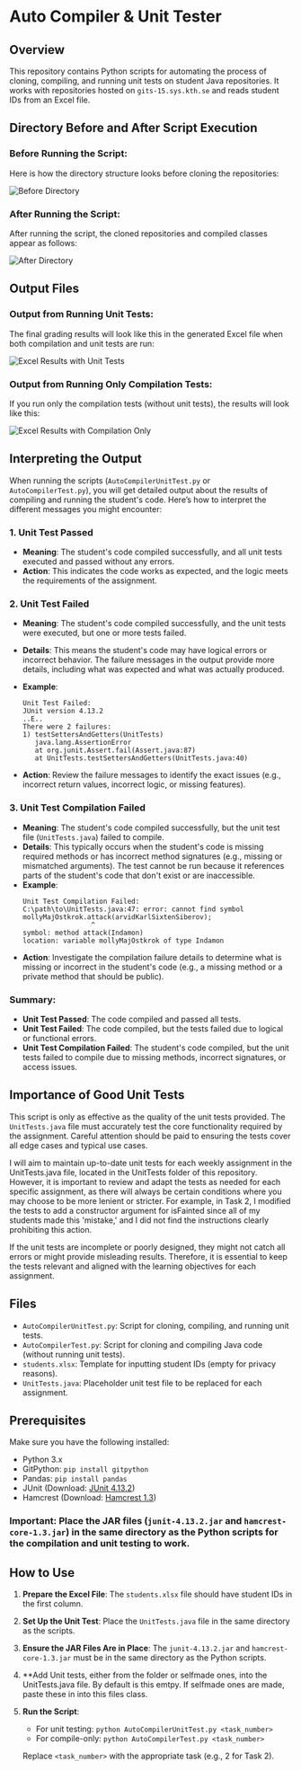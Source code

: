 ﻿# Auto Compiler & Unit Tester

## Overview
This repository contains Python scripts for automating the process of cloning, compiling, and running unit tests on student Java repositories. It works with repositories hosted on `gits-15.sys.kth.se` and reads student IDs from an Excel file.

## Directory Before and After Script Execution

### Before Running the Script:
Here is how the directory structure looks before cloning the repositories:

![Before Directory](images/before_directory.png)

### After Running the Script:
After running the script, the cloned repositories and compiled classes appear as follows:

![After Directory](images/after_directory.png)

## Output Files

### Output from Running Unit Tests:
The final grading results will look like this in the generated Excel file when both compilation and unit tests are run:

![Excel Results with Unit Tests](images/results_excel.png)

### Output from Running Only Compilation Tests:
If you run only the compilation tests (without unit tests), the results will look like this:

![Excel Results with Compilation Only](images/results_compilation.png)

## Interpreting the Output

When running the scripts (`AutoCompilerUnitTest.py` or `AutoCompilerTest.py`), you will get detailed output about the results of compiling and running the student's code. Here’s how to interpret the different messages you might encounter:

### 1. **Unit Test Passed**
   - **Meaning**: The student's code compiled successfully, and all unit tests executed and passed without any errors.
   - **Action**: This indicates the code works as expected, and the logic meets the requirements of the assignment.

### 2. **Unit Test Failed**
   - **Meaning**: The student's code compiled successfully, and the unit tests were executed, but one or more tests failed.
   - **Details**: This means the student's code may have logical errors or incorrect behavior. The failure messages in the output provide more details, including what was expected and what was actually produced.
   - **Example**:
     ```text
     Unit Test Failed:
     JUnit version 4.13.2
     ..E..
     There were 2 failures:
     1) testSettersAndGetters(UnitTests)
        java.lang.AssertionError
        at org.junit.Assert.fail(Assert.java:87)
        at UnitTests.testSettersAndGetters(UnitTests.java:40)
     ```

   - **Action**: Review the failure messages to identify the exact issues (e.g., incorrect return values, incorrect logic, or missing features).

### 3. **Unit Test Compilation Failed**
   - **Meaning**: The student's code compiled successfully, but the unit test file (`UnitTests.java`) failed to compile.
   - **Details**: This typically occurs when the student's code is missing required methods or has incorrect method signatures (e.g., missing or mismatched arguments). The test cannot be run because it references parts of the student's code that don't exist or are inaccessible.
   - **Example**:
     ```text
     Unit Test Compilation Failed:
     C:\path\to\UnitTests.java:47: error: cannot find symbol
     mollyMajOstkrok.attack(arvidKarlSixtenSiberov);
                      ^
     symbol: method attack(Indamon)
     location: variable mollyMajOstkrok of type Indamon
     ```
   - **Action**: Investigate the compilation failure details to determine what is missing or incorrect in the student's code (e.g., a missing method or a private method that should be public).

### Summary:
- **Unit Test Passed**: The code compiled and passed all tests.
- **Unit Test Failed**: The code compiled, but the tests failed due to logical or functional errors.
- **Unit Test Compilation Failed**: The student's code compiled, but the unit tests failed to compile due to missing methods, incorrect signatures, or access issues.

## Importance of Good Unit Tests

This script is only as effective as the quality of the unit tests provided. The `UnitTests.java` file must accurately test the core functionality required by the assignment. Careful attention should be paid to ensuring the tests cover all edge cases and typical use cases.

I will aim to maintain up-to-date unit tests for each weekly assignment in the UnitTests.java file, located in the UnitTests folder of this repository. However, it is important to review and adapt the tests as needed for each specific assignment, as there will always be certain conditions where you may choose to be more lenient or stricter. For example, in Task 2, I modified the tests to add a constructor argument for isFainted since all of my students made this 'mistake,' and I did not find the instructions clearly prohibiting this action.

If the unit tests are incomplete or poorly designed, they might not catch all errors or might provide misleading results. Therefore, it is essential to keep the tests relevant and aligned with the learning objectives for each assignment.

## Files
- `AutoCompilerUnitTest.py`: Script for cloning, compiling, and running unit tests.
- `AutoCompilerTest.py`: Script for cloning and compiling Java code (without running unit tests).
- `students.xlsx`: Template for inputting student IDs (empty for privacy reasons).
- `UnitTests.java`: Placeholder unit test file to be replaced for each assignment.

## Prerequisites
Make sure you have the following installed:
- Python 3.x
- GitPython: `pip install gitpython`
- Pandas: `pip install pandas`
- JUnit (Download: [JUnit 4.13.2](https://search.maven.org/artifact/junit/junit/4.13.2/jar))
- Hamcrest (Download: [Hamcrest 1.3](https://search.maven.org/artifact/org.hamcrest/hamcrest-core/1.3/jar))

### **Important**: Place the JAR files (`junit-4.13.2.jar` and `hamcrest-core-1.3.jar`) in the same directory as the Python scripts for the compilation and unit testing to work.

## How to Use
1. **Prepare the Excel File**: The `students.xlsx` file should have student IDs in the first column.
2. **Set Up the Unit Test**: Place the `UnitTests.java` file in the same directory as the scripts.
3. **Ensure the JAR Files Are in Place**: The `junit-4.13.2.jar` and `hamcrest-core-1.3.jar` must be in the same directory as the Python scripts.
4. **Add Unit tests, either from the folder or selfmade ones, into the UnitTests.java file. By default is this emtpy. If selfmade ones are made, paste these in into this files class.
5. **Run the Script**: 
   - For unit testing: `python AutoCompilerUnitTest.py <task_number>`
   - For compile-only: `python AutoCompilerTest.py <task_number>`

   Replace `<task_number>` with the appropriate task (e.g., 2 for Task 2).
